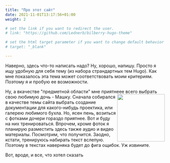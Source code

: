 ```yaml
---
title: "Про этот сайт"
date: 2021-11-01T13:17:56+01:00
weight: 2

# set the link if you want to redirect the user.
# link: "https://github.com/Lednerb/bilberry-hugo-theme"

# set the html target parameter if you want to change default behavior
# target: "_blank"

---
```

Наверно, здесь что-то написать надо?
Ну, хорошо, напишу.
Просто я ищу удобную для себя тему (из набора страндартных тем Hugo). Как мне показалось эта тема может соответствовать моим критериям. Поэтому я и пробую ее возможности. 


Ну, а вкачестве "предметной области" мне приятнеее всего выбрать свою любимую дочь - Машку.  <image align="right"  src="/mashka2.jpeg" width="150"> Сначала собирался в качестве темы сайта выбрать создание документации для какого-нибудь проектика, или галерею любимого бухла. Но, ясен пень, возиться с фотками дочери гораздо приятнее. Вот и буду на них тренироваться. Впрочем, кроме фоток я планирую разместить здесь также аудио и видео материалы. Посмотрим, что получится. Заодно, кстати, тренируюсь набирать текст вслепую. Поэтому в текстах наверняка будет до фига ощибок. Уж извините.

Вот, вроде, и все, что хотел сказать
